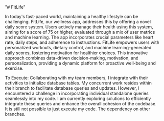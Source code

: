 "# FitLife"

In today's fast-paced world, maintaining a healthy lifestyle can be challenging. FitLife, our wellness app, addresses this by offering a novel daily score system. Users actively manage their health using this system, aiming for a score of 75 or higher, evaluated through a mix of user metrics and machine learning. The app incorporates crucial parameters like heart rate, daily steps, and adherence to instructions. FitLife empowers users with personalized workouts, dietary control, and machine learning-generated daily scores, fostering motivation for healthier choices. This innovative approach combines data-driven decision-making, motivation, and personalization, providing a dynamic platform for proactive well-being and exercise.

To Execute: Collaborating with my team members, I integrate with their activities to initialize database tables. My concurrent work resides within their branch to facilitate database queries and updates. However, I encountered a challenge in incorporating individual standalone queries seamlessly into my code. I am currently exploring solutions to efficiently integrate these queries and enhance the overall cohesion of the codebase. It is still not possible to just execute my code. The dependency on other branches.
